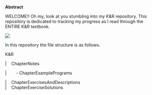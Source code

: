 **Abstract**

WELCOME!! Oh my, look at you stumbling into my K\&R repository. This repository is dedicated to tracking my progress as I read through the ENTIRE K\&R textbook.

![](https://lh7-us.googleusercontent.com/iwoJ0jc4mcR2MSAZ3r3CBaYEDVDPSR0UDMt8U68jO6hcBZSXZ2VRvmNbFB2-xtot-hVSswX1X4WUimHhpZP4lFFuMnlS2uI8TYvkTCdVych7uhdT_bQFYe49OwyUy-SGlLAkyaC2TKnz7j1lVgGo3Fc)

In this repository the file structure is as follows. 

K\&R

|    ChapterNotes

|        - ChapterExamplePrograms

|    ChapterExercisesAndDescriptions\
|    ChapterExerciseSolutions